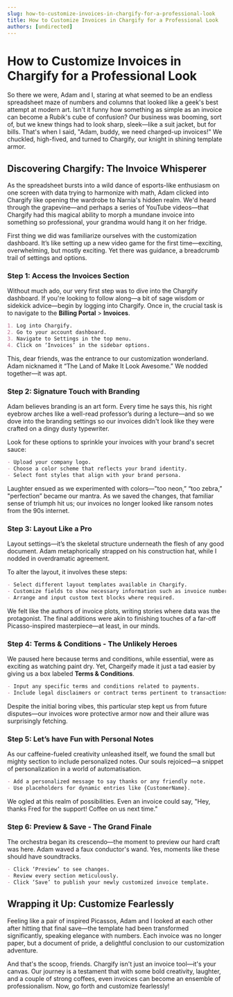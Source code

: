 ```yaml
---
slug: how-to-customize-invoices-in-chargify-for-a-professional-look
title: How to Customize Invoices in Chargify for a Professional Look
authors: [undirected]
---
```



# How to Customize Invoices in Chargify for a Professional Look

So there we were, Adam and I, staring at what seemed to be an endless spreadsheet maze of numbers and columns that looked like a geek's best attempt at modern art. Isn't it funny how something as simple as an invoice can become a Rubik's cube of confusion? Our business was booming, sort of, but we knew things had to look sharp, sleek—like a suit jacket, but for bills. That's when I said, "Adam, buddy, we need charged-up invoices!" We chuckled, high-fived, and turned to Chargify, our knight in shining template armor.

## Discovering Chargify: The Invoice Whisperer

As the spreadsheet bursts into a wild dance of esports-like enthusiasm on one screen with data trying to harmonize with math, Adam clicked into Chargify like opening the wardrobe to Narnia's hidden realm. We'd heard through the grapevine—and perhaps a series of YouTube videos—that Chargify had this magical ability to morph a mundane invoice into something so professional, your grandma would hang it on her fridge. 

First thing we did was familiarize ourselves with the customization dashboard. It’s like setting up a new video game for the first time—exciting, overwhelming, but mostly exciting. Yet there was guidance, a breadcrumb trail of settings and options.

### Step 1: Access the Invoices Section

Without much ado, our very first step was to dive into the Chargify dashboard. If you're looking to follow along—a bit of sage wisdom or sidekick advice—begin by logging into Chargify. Once in, the crucial task is to navigate to the **Billing Portal** > **Invoices**.

```markdown
1. Log into Chargify.
2. Go to your account dashboard.
3. Navigate to Settings in the top menu.
4. Click on ‘Invoices’ in the sidebar options.
```

This, dear friends, was the entrance to our customization wonderland. Adam nicknamed it “The Land of Make It Look Awesome.” We nodded together—it was apt. 

### Step 2: Signature Touch with Branding

Adam believes branding is an art form. Every time he says this, his right eyebrow arches like a well-read professor’s during a lecture—and so we dove into the branding settings so our invoices didn't look like they were crafted on a dingy dusty typewriter. 

Look for these options to sprinkle your invoices with your brand's secret sauce:

```markdown
- Upload your company logo.
- Choose a color scheme that reflects your brand identity.
- Select font styles that align with your brand persona.
```

Laughter ensued as we experimented with colors—"too neon,” “too zebra,” "perfection” became our mantra. As we saved the changes, that familiar sense of triumph hit us; our invoices no longer looked like ransom notes from the 90s internet.

### Step 3: Layout Like a Pro

Layout settings—it’s the skeletal structure underneath the flesh of any good document. Adam metaphorically strapped on his construction hat, while I nodded in overdramatic agreement.

To alter the layout, it involves these steps:

```markdown
- Select different layout templates available in Chargify.
- Customize fields to show necessary information such as invoice number, due date, and terms.
- Arrange and input custom text blocks where required.
```

We felt like the authors of invoice plots, writing stories where data was the protagonist. The final additions were akin to finishing touches of a far-off Picasso-inspired masterpiece—at least, in our minds.

### Step 4: Terms & Conditions - The Unlikely Heroes

We paused here because terms and conditions, while essential, were as exciting as watching paint dry. Yet, Chargeify made it just a tad easier by giving us a box labeled **Terms & Conditions**.

```markdown
- Input any specific terms and conditions related to payments.
- Include legal disclaimers or contract terms pertinent to transactions.
```

Despite the initial boring vibes, this particular step kept us from future disputes—our invoices wore protective armor now and their allure was surprisingly fetching.

### Step 5: Let’s have Fun with Personal Notes

As our caffeine-fueled creativity unleashed itself, we found the small but mighty section to include personalized notes. Our souls rejoiced—a snippet of personalization in a world of automatisation.

```markdown
- Add a personalized message to say thanks or any friendly note.
- Use placeholders for dynamic entries like {CustomerName}.
```

We ogled at this realm of possibilities. Even an invoice could say, "Hey, thanks Fred for the support! Coffee on us next time."

### Step 6: Preview & Save - The Grand Finale

The orchestra began its crescendo—the moment to preview our hard craft was here. Adam waved a faux conductor's wand. Yes, moments like these should have soundtracks.

```markdown
- Click ‘Preview’ to see changes.
- Review every section meticulously.
- Click ‘Save’ to publish your newly customized invoice template.
```

## Wrapping it Up: Customize Fearlessly

Feeling like a pair of inspired Picassos, Adam and I looked at each other after hitting that final save—the template had been transformed significantly, speaking elegance with numbers. Each invoice was no longer paper, but a document of pride, a delightful conclusion to our customization adventure.

And that's the scoop, friends. Chargify isn't just an invoice tool—it's your canvas. Our journey is a testament that with some bold creativity, laughter, and a couple of strong coffees, even invoices can become an ensemble of professionalism. Now, go forth and customize fearlessly!
